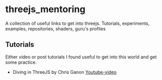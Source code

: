 # threejs_mentoring
A collection of useful links to get into threejs. Tutorials, experiments, examples, repositories, shaders, guru's profiles

## Tutorials
Either video or post tutorials I found useful to get into this world and get some practice.

- Diving in ThreeJS by Chris Ganon 
[Youtube-video](https://youtu.be/ABV1mK1CGOY)


